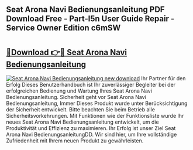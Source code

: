## Seat Arona Navi Bedienungsanleitung PDF Download Free - Part-l5n User Guide Repair - Service Owner Edition c6mSW

# <h2><a href="http://df0mdd.blite.top/?on=Seat+Arona+Navi+Bedienungsanleitung">🔗Download 👉🔴 Seat Arona Navi Bedienungsanleitung</a></h2>

[![Seat Arona Navi Bedienungsanleitung new download](https://i.imgur.com/lujVjoI.png)](http://df0mdd.blite.top/?on=Seat+Arona+Navi+Bedienungsanleitung)
Ihr Partner für den Erfolg Dieses Benutzerhandbuch ist Ihr zuverlässiger Begleiter bei der erfolgreichen Bedienung und Wartung Ihres Seat Arona Navi Bedienungsanleitung. Sicherheit geht vor Seat Arona Navi Bedienungsanleitung, Immer Dieses Produkt wurde unter Berücksichtigung der Sicherheit entwickelt. Bitte beachten Sie beim Betrieb alle Sicherheitsvorkehrungen. Mit Funktionen wie der Funktionsliste wurde Ihr neues Seat Arona Navi Bedienungsanleitung entwickelt, um die Produktivität und Effizienz zu maximieren. Ihr Erfolg ist unser Ziel Seat Arona Navi BedienungsanleitungDD. Wir sind hier, um Ihre vollständige Zufriedenheit mit Ihrem neuen Produkt zu gewährleisten.
